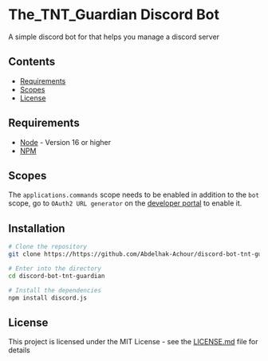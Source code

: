 # The_TNT_Guardian Discord Bot
A simple discord bot for that helps you manage a discord server
## Contents

* [Requirements](#requirements)
* [Scopes](#scopes)
* [License](#license)

## Requirements

- [Node](https://nodejs.org/en/) - Version 16 or higher
- [NPM](https://www.npmjs.com/)

## Scopes

The `applications.commands` scope needs to be enabled in addition to the `bot` scope, go to `OAuth2 URL generator` on the [developer portal](https://discord.com/developers/applications/) to enable it.

## Installation

```bash
# Clone the repository
git clone https://https://github.com/Abdelhak-Achour/discord-bot-tnt-guardian.git

# Enter into the directory
cd discord-bot-tnt-guardian

# Install the dependencies
npm install discord.js
```

## License

This project is licensed under the MIT License - see the [LICENSE.md](LICENSE) file for details

